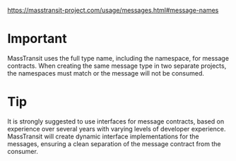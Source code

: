 ﻿https://masstransit-project.com/usage/messages.html#message-names

# Important
MassTransit uses the full type name, including the namespace, for message contracts. 
When creating the same message type in two separate projects, the namespaces must match or the message will not be consumed.

# Tip
It is strongly suggested to use interfaces for message contracts, based on experience over several years with varying levels of developer experience.
MassTransit will create dynamic interface implementations for the messages, ensuring a clean separation of the message contract from the consumer.